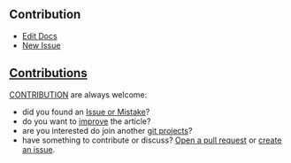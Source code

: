 
## Contribution

+ [Edit Docs](https://github.com/apifunc/python/edit/main/README.md)
+ [New Issue](https://github.com/apifunc/python/issues/new)


## [Contributions](http://contribution.softreck.dev)

[CONTRIBUTION](CONTRIBUTION.md) are always welcome:
+ did you found an [Issue or Mistake](https://github.com/teleoperator-info/www/issues/new)?
+ do you want to [improve](https://github.com/teleoperator-info/www/edit/main/README.md) the article?
+ are you interested do join another [git projects](https://github.com/teleoperator-info/)?
+ have something to contribute or discuss? [Open a pull request](https://github.com/teleoperator-info/www/pulls) or [create an issue](https://github.com/teleoperator-info/www/issues).
